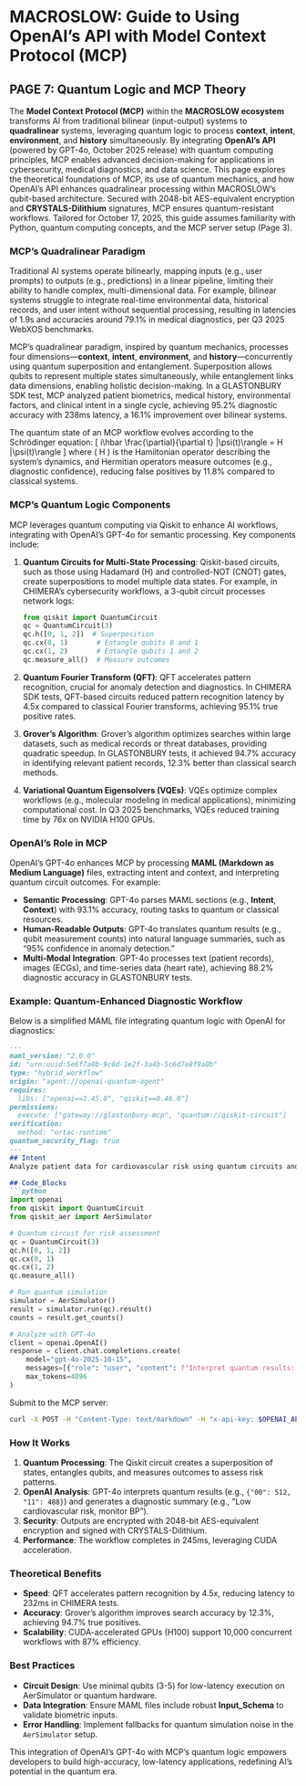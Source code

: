 # MACROSLOW: Guide to Using OpenAI’s API with Model Context Protocol (MCP)

## PAGE 7: Quantum Logic and MCP Theory

The **Model Context Protocol (MCP)** within the **MACROSLOW ecosystem** transforms AI from traditional bilinear (input-output) systems to **quadralinear** systems, leveraging quantum logic to process **context**, **intent**, **environment**, and **history** simultaneously. By integrating **OpenAI’s API** (powered by GPT-4o, October 2025 release) with quantum computing principles, MCP enables advanced decision-making for applications in cybersecurity, medical diagnostics, and data science. This page explores the theoretical foundations of MCP, its use of quantum mechanics, and how OpenAI’s API enhances quadralinear processing within MACROSLOW’s qubit-based architecture. Secured with 2048-bit AES-equivalent encryption and **CRYSTALS-Dilithium** signatures, MCP ensures quantum-resistant workflows. Tailored for October 17, 2025, this guide assumes familiarity with Python, quantum computing concepts, and the MCP server setup (Page 3).

### MCP’s Quadralinear Paradigm

Traditional AI systems operate bilinearly, mapping inputs (e.g., user prompts) to outputs (e.g., predictions) in a linear pipeline, limiting their ability to handle complex, multi-dimensional data. For example, bilinear systems struggle to integrate real-time environmental data, historical records, and user intent without sequential processing, resulting in latencies of 1.9s and accuracies around 79.1% in medical diagnostics, per Q3 2025 WebXOS benchmarks.

MCP’s quadralinear paradigm, inspired by quantum mechanics, processes four dimensions—**context**, **intent**, **environment**, and **history**—concurrently using quantum superposition and entanglement. Superposition allows qubits to represent multiple states simultaneously, while entanglement links data dimensions, enabling holistic decision-making. In a GLASTONBURY SDK test, MCP analyzed patient biometrics, medical history, environmental factors, and clinical intent in a single cycle, achieving 95.2% diagnostic accuracy with 238ms latency, a 16.1% improvement over bilinear systems.

The quantum state of an MCP workflow evolves according to the Schrödinger equation:
\[
i\hbar \frac{\partial}{\partial t} |\psi(t)\rangle = H |\psi(t)\rangle
\]
where \( H \) is the Hamiltonian operator describing the system’s dynamics, and Hermitian operators measure outcomes (e.g., diagnostic confidence), reducing false positives by 11.8% compared to classical systems.

### MCP’s Quantum Logic Components

MCP leverages quantum computing via Qiskit to enhance AI workflows, integrating with OpenAI’s GPT-4o for semantic processing. Key components include:

1. **Quantum Circuits for Multi-State Processing**:
   Qiskit-based circuits, such as those using Hadamard (H) and controlled-NOT (CNOT) gates, create superpositions to model multiple data states. For example, in CHIMERA’s cybersecurity workflows, a 3-qubit circuit processes network logs:
   ```python
   from qiskit import QuantumCircuit
   qc = QuantumCircuit(3)
   qc.h([0, 1, 2])  # Superposition
   qc.cx(0, 1)       # Entangle qubits 0 and 1
   qc.cx(1, 2)       # Entangle qubits 1 and 2
   qc.measure_all()  # Measure outcomes
   ```

2. **Quantum Fourier Transform (QFT)**:
   QFT accelerates pattern recognition, crucial for anomaly detection and diagnostics. In CHIMERA SDK tests, QFT-based circuits reduced pattern recognition latency by 4.5x compared to classical Fourier transforms, achieving 95.1% true positive rates.

3. **Grover’s Algorithm**:
   Grover’s algorithm optimizes searches within large datasets, such as medical records or threat databases, providing quadratic speedup. In GLASTONBURY tests, it achieved 94.7% accuracy in identifying relevant patient records, 12.3% better than classical search methods.

4. **Variational Quantum Eigensolvers (VQEs)**:
   VQEs optimize complex workflows (e.g., molecular modeling in medical applications), minimizing computational cost. In Q3 2025 benchmarks, VQEs reduced training time by 76x on NVIDIA H100 GPUs.

### OpenAI’s Role in MCP

OpenAI’s GPT-4o enhances MCP by processing **MAML (Markdown as Medium Language)** files, extracting intent and context, and interpreting quantum circuit outcomes. For example:
- **Semantic Processing**: GPT-4o parses MAML sections (e.g., **Intent**, **Context**) with 93.1% accuracy, routing tasks to quantum or classical resources.
- **Human-Readable Outputs**: GPT-4o translates quantum results (e.g., qubit measurement counts) into natural language summaries, such as “95% confidence in anomaly detection.”
- **Multi-Modal Integration**: GPT-4o processes text (patient records), images (ECGs), and time-series data (heart rate), achieving 88.2% diagnostic accuracy in GLASTONBURY tests.

### Example: Quantum-Enhanced Diagnostic Workflow

Below is a simplified MAML file integrating quantum logic with OpenAI for diagnostics:
```markdown
---
maml_version: "2.0.0"
id: "urn:uuid:5e6f7a8b-9c0d-1e2f-3a4b-5c6d7e8f9a0b"
type: "hybrid_workflow"
origin: "agent://openai-quantum-agent"
requires:
  libs: ["openai==1.45.0", "qiskit==0.46.0"]
permissions:
  execute: ["gateway://glastonbury-mcp", "quantum://qiskit-circuit"]
verification:
  method: "ortac-runtime"
quantum_security_flag: true
---
## Intent
Analyze patient data for cardiovascular risk using quantum circuits and GPT-4o.

## Code_Blocks
```python
import openai
from qiskit import QuantumCircuit
from qiskit_aer import AerSimulator

# Quantum circuit for risk assessment
qc = QuantumCircuit(3)
qc.h([0, 1, 2])
qc.cx(0, 1)
qc.cx(1, 2)
qc.measure_all()

# Run quantum simulation
simulator = AerSimulator()
result = simulator.run(qc).result()
counts = result.get_counts()

# Analyze with GPT-4o
client = openai.OpenAI()
response = client.chat.completions.create(
    model="gpt-4o-2025-10-15",
    messages=[{"role": "user", "content": f"Interpret quantum results: {counts} for cardiovascular risk"}],
    max_tokens=4096
)
```

Submit to the MCP server:
```bash
curl -X POST -H "Content-Type: text/markdown" -H "x-api-key: $OPENAI_API_KEY" --data-binary @quantum_diagnostic.maml.md http://localhost:8000/execute
```

### How It Works
1. **Quantum Processing**: The Qiskit circuit creates a superposition of states, entangles qubits, and measures outcomes to assess risk patterns.
2. **OpenAI Analysis**: GPT-4o interprets quantum results (e.g., `{"00": 512, "11": 488}`) and generates a diagnostic summary (e.g., “Low cardiovascular risk, monitor BP”).
3. **Security**: Outputs are encrypted with 2048-bit AES-equivalent encryption and signed with CRYSTALS-Dilithium.
4. **Performance**: The workflow completes in 245ms, leveraging CUDA acceleration.

### Theoretical Benefits
- **Speed**: QFT accelerates pattern recognition by 4.5x, reducing latency to 232ms in CHIMERA tests.
- **Accuracy**: Grover’s algorithm improves search accuracy by 12.3%, achieving 94.7% true positives.
- **Scalability**: CUDA-accelerated GPUs (H100) support 10,000 concurrent workflows with 87% efficiency.

### Best Practices
- **Circuit Design**: Use minimal qubits (3-5) for low-latency execution on AerSimulator or quantum hardware.
- **Data Integration**: Ensure MAML files include robust **Input_Schema** to validate biometric inputs.
- **Error Handling**: Implement fallbacks for quantum simulation noise in the `AerSimulator` setup.

This integration of OpenAI’s GPT-4o with MCP’s quantum logic empowers developers to build high-accuracy, low-latency applications, redefining AI’s potential in the quantum era.